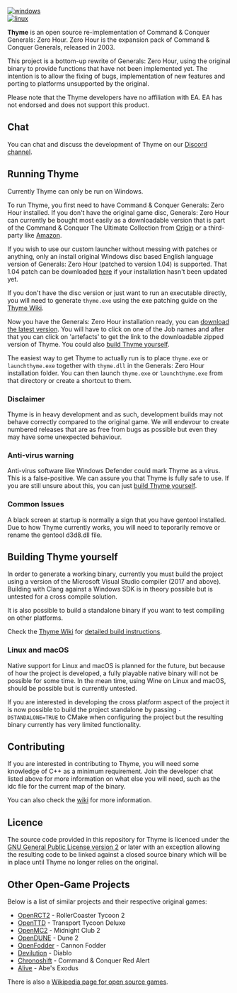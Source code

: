 [![windows](https://github.com/TheAssemblyArmada/Thyme/workflows/windows/badge.svg)](https://github.com/AssemblyArmarda/Thyme/actions)  
[![linux](https://github.com/TheAssemblyArmada/Thyme/workflows/linux/badge.svg)](https://github.com/AssemblyArmarda/Thyme/actions)

**Thyme** is an open source re-implementation of Command & Conquer Generals: Zero Hour.
Zero Hour is the expansion pack of Command & Conquer Generals, released in 2003.

This project is a bottom-up rewrite of Generals: Zero Hour,
using the original binary to provide functions that have not been implemented yet.
The intention is to allow the fixing of bugs, implementation of new
features and porting to platforms unsupported by the original.

Please note that the Thyme developers have no affiliation with EA.
EA has not endorsed and does not support this product.

## Chat

You can chat and discuss the development of Thyme on our [Discord channel](https://discord.gg/UnWK2Tw).

## Running Thyme

Currently Thyme can only be run on Windows.

To run Thyme, you first need to have Command & Conquer Generals: Zero Hour installed. If you don't have the original game disc, Generals: Zero Hour can currently be bought most easily as a downloadable version that is part of the Command & Conquer The Ultimate Collection from [Origin](https://www.origin.com/en-us/store/command-and-conquer/command-and-conquer-the-ultimate-collection/ultimate-collection) or a third-party like [Amazon](https://www.amazon.com/Command-Conquer-Ultimate-Collection-PC/dp/B0095C0I4W).

If you wish to use our custom launcher without messing with patches or anything, only an install original Windows disc based English language version of Generals: Zero Hour (patched to version 1.04) is supported. That 1.04 patch can be downloaded [here](ftp.ea.com/pub/eapacific/generals/generalszh/DownloadablePatches/GeneralsZH-104-english.exe) if your installation hasn't been updated yet.

If you don't have the disc version or just want to run an executable directly, you will need to generate `thyme.exe` using the exe patching guide on the [Thyme Wiki](https://github.com/TheAssemblyArmada/Thyme/wiki).

Now you have the Generals: Zero Hour installation ready, you can [download the latest version](https://ci.appveyor.com/project/AssemblyArmarda/thyme/). You will have to click on one of the Job names and after that you can click on 'artefacts' to get the link to the downloadable zipped version of Thyme. You could also [build Thyme yourself](#building-thyme-yourself).

The easiest way to get Thyme to actually run is to place `thyme.exe` or `launchthyme.exe` together with `thyme.dll` in the Generals: Zero Hour installation folder. You can then launch `thyme.exe` or `launchthyme.exe` from that directory or create a shortcut to them.

### Disclaimer

Thyme is in heavy development and as such, development builds may not behave correctly compared to the original game. We will endevour to create numbered releases that are as free from bugs as possible but even they may have some unexpected behaviour.

### Anti-virus warning

Anti-virus software like Windows Defender could mark Thyme as a virus. This is a false-positive. We can assure you that Thyme is fully safe to use. If you are still unsure about this, you can just [build Thyme yourself](#building-thyme-yourself).

### Common Issues

A black screen at startup is normally a sign that you have gentool installed. Due to how Thyme currently works, you will need to teporarily remove or rename the gentool d3d8.dll file.

## Building Thyme yourself

In order to generate a working binary, currently you must build the project using
a version of the Microsoft Visual Studio compiler (2017 and above). Building with Clang against a Windows SDK is in theory
possible but is untested for a cross compile solution.

It is also possible to build a standalone binary if you want to test compiling on other platforms.

Check the [Thyme Wiki](https://github.com/TheAssemblyArmada/Thyme/wiki) for [detailed build instructions](https://github.com/TheAssemblyArmada/Thyme/wiki/Compiling-Thyme).

### Linux and macOS

Native support for Linux and macOS is planned for the future, but because of how
the project is developed, a fully playable native binary will not be possible for some time.
In the mean time, using Wine on Linux and macOS, should be possible but
is currently untested.

If you are interested in developing the cross platform aspect of the project
it is now possible to build the project standalone by passing ```-DSTANDALONE=TRUE``` to CMake when configuring the project
but the resulting binary currently has very limited functionality.

## Contributing

If you are interested in contributing to Thyme, you will need some knowledge of C++
as a minimum requirement. Join the developer chat listed above for more information on
what else you will need, such as the idc file for the current map of the binary.

You can also check the [wiki](https://github.com/TheAssemblyArmada/Thyme/wiki) for more information.

## Licence

The source code provided in this repository for
Thyme is licenced under the [GNU General Public License version 2](https://www.gnu.org/licenses/old-licenses/gpl-2.0.html)
or later with an exception allowing the resulting code to be linked against a closed source
binary which will be in place until Thyme no longer relies on the original.

## Other Open-Game Projects

Below is a list of similar projects and their respective original games:

 * [OpenRCT2](https://github.com/OpenRCT2/OpenRCT2) - RollerCoaster Tycoon 2
 * [OpenTTD](https://www.openttd.org) - Transport Tycoon Deluxe
 * [OpenMC2](https://github.com/LRFLEW/OpenMC2) - Midnight Club 2
 * [OpenDUNE](https://github.com/OpenDUNE/OpenDUNE) - Dune 2
 * [OpenFodder](https://github.com/OpenFodder/openfodder) - Cannon Fodder
 * [Devilution](https://github.com/diasurgical/devilution) - Diablo
 * [Chronoshift](https://github.com/TheAssemblyArmada/Chronoshift) - Command & Conquer Red Alert
 * [Alive](https://github.com/AliveTeam/alive_reversing) - Abe's Exodus

There is also a [Wikipedia page for open source games](https://en.wikipedia.org/wiki/List_of_open-source_video_games).
